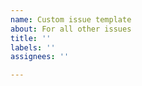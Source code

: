 ```yaml
---
name: Custom issue template
about: For all other issues
title: ''
labels: ''
assignees: ''

---
```


<!---
  Are you benefiting from using this package?

  If you are please consider adding your support
  by hitting the SPONSOR button above.
  
  Thank you!
  Greg
--->
